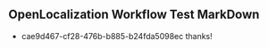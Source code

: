 ## OpenLocalization Workflow Test MarkDown
* cae9d467-cf28-476b-b885-b24fda5098ec 
thanks!<!--HONumber=Mar16_HO4-->
